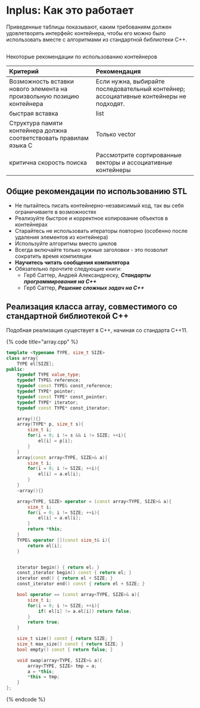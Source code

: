 # Inplus: Как это работает

Приведенные таблицы показывают, каким требованиям должен удовлетворять интерфейс контейнера, чтобы его можно было использовать вместе с алгоритмами из стандартной библиотеки С++.

## 
Некоторые рекомендации по использованию контейнеров

| Критерий | Рекомендация |
| :--- | :--- |
| Возможность вставки нового элемента на произвольную позицию контейнера | Если нужна, выбирайте последовательный контейнер; ассоциативные контейнеры не подходят. |
| быстрая вставка | list |
| Структура памяти контейнера должна соответствовать правилам языка C | Только vector |
| критична скорость поиска | Рассмотрите сортированные векторы и ассоциативные контейнеры |

## Общие рекомендации по использованию STL

* Не пытайтесь писать контейнерно-независимый код, так вы себя ограничиваете в возможностях
* Реализуйте быстрое и корректное копирование объектов в контейнерах
* Старайтесь не использовать итераторы повторно \(особенно после удаления элементов из контейнера\)
* Используйте алгоритмы вместо циклов
* Всегда включайте только нужные заголовки - это позволит сократить время компиляции
* **Научитесь читать сообщения компилятора**
* Обязательно прочтите следующие книги:
  * Герб Саттер, Андрей Александреску, _**Стандарты программирования на С++**_
  * Герб Саттер, _**Решение сложных задач на С++**_

## Реализация класса array, совместимого со стандартной библиотекой С++

Подобная реализация существует в С++, начиная со стандарта С++11.

{% code title="array.cpp" %}
```cpp
template <typename TYPE, size_t SIZE>
class array{
    TYPE el[SIZE];
public:
    typedef TYPE value_type;
    typedef TYPE& reference;
    typedef const TYPE& const_reference;
    typedef TYPE* pointer;
    typedef const TYPE* const_pointer;
    typedef TYPE* iterator;
    typedef const TYPE* const_iterator;

    array(){}
    array(TYPE* p, size_t s){
        size_t i;
        for(i = 0; i != s && i != SIZE; ++i){
            el[i] = p[i];
        }
    }
    array(const array<TYPE, SIZE>& a){
        size_t i;
        for(i = 0; i != SIZE; ++i){
            el[i] = a.el[i];
        }
    }
    ~array(){}

    array<TYPE, SIZE> operator = (const array<TYPE, SIZE>& a){
        size_t i;
        for(i = 0; i != SIZE; ++i){
            el[i] = a.el[i];
        }
        return *this;
    }
    TYPE& operator [](const size_t& i){
        return el[i];
    }


    iterator begin() { return el; }
    const_iterator begin() const { return el; }
    iterator end() { return el + SIZE; }
    const_iterator end() const { return el + SIZE; }

    bool operator == (const array<TYPE, SIZE>& a){
        size_t i;
        for(i = 0; i != SIZE; ++i){
            if( el[i] != a.el[i]) return false;
        }
        return true;
    }

    size_t size() const { return SIZE; }
    size_t max_size() const { return SIZE; }
    bool empty() const { return false; }

    void swap(array<TYPE, SIZE>& a){
        array<TYPE, SIZE> tmp = a;
        a = *this;
        *this = tmp;
    }
};
```
{% endcode %}

